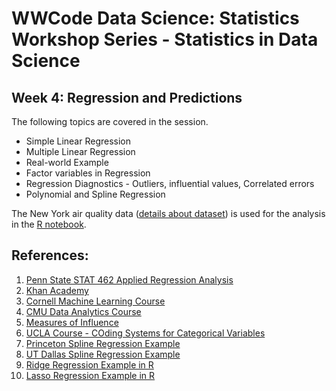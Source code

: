 # WWCode Data Science: Statistics Workshop Series - Statistics in Data Science

## Week 4: Regression and Predictions

The following topics are covered in the session. 

- Simple Linear Regression		
- Multiple Linear Regression		
- Real-world Example	
- Factor variables in Regression		
- Regression Diagnostics - Outliers, influential values, Correlated errors		
- Polynomial and Spline Regression

The New York air quality data ([details about dataset](https://stat.ethz.ch/R-manual/R-devel/library/datasets/html/airquality.html)) is used for the analysis in the [R notebook](https://github.com/mnathvt/regression_and_predictions/blob/main/regression_prediction.Rmd). 


## References:
1. [Penn State STAT 462 Applied Regression Analysis](https://online.stat.psu.edu/stat462/node/77/)
2. [Khan Academy](https://www.khanacademy.org/math/ap-statistics/bivariate-data-ap/assessing-fit-least-squares-regression/v/influential-points-regression)
3. [Cornell Machine Learning Course](https://www.cs.cornell.edu/courses/cs4780/2018fa/)
4. [CMU Data Analytics Course](https://www.stat.cmu.edu/~cshalizi/mreg/15/lectures/06/lecture-06.pdf)
5. [Measures of Influence](https://cran.r-project.org/web/packages/olsrr/vignettes/influence_measures.html#:~:text=Cook's%20D%20Bar%20Plot,-Bar%20Plot%20of&text=Cook's%20distance%20was%20introduced%20by,y%20value%20of%20the%20observation.)
6. [UCLA Course - COding Systems for Categorical Variables](https://stats.idre.ucla.edu/spss/faq/coding-systems-for-categorical-variables-in-regression-analysis-2/#SIMPLE%20EFFECT%20CODING)
7. [Princeton Spline Regression Example](https://data.princeton.edu/eco572/smoothing2)
8. [UT Dallas Spline Regression Example](https://personal.utdallas.edu/~Andrew.Wheeler/Splines.html)
9. [Ridge Regression Example in R](https://drsimonj.svbtle.com/ridge-regression-with-glmnet)
10. [Lasso Regression Example in R](https://rstatisticsblog.com/data-science-in-action/machine-learning/lasso-regression/)
